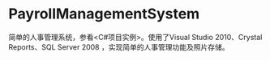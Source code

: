 # PayrollManagementSystem
简单的人事管理系统，参看&lt;C#项目实例>。使用了Visual Studio 2010、Crystal Reports、SQL Server 2008 ，实现简单的人事管理功能及照片存储。
